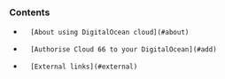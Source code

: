 


### Contents

*		[About using DigitalOcean cloud](#about)
*		[Authorise Cloud 66 to your DigitalOcean](#add)
*		[External links](#external)


